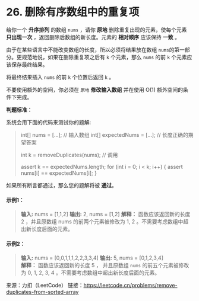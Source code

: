 # 26. 删除有序数组中的重复项  
给你一个 **升序排列** 的数组 ```nums``` ，请你 **原地** 删除重复出现的元素，使每个元素 **只出现一次** ，返回删除后数组的新长度。元素的 **相对顺序** 应该保持 **一致** 。

由于在某些语言中不能改变数组的长度，所以必须将结果放在数组 ```nums```的第一部分。更规范地说，如果在删除重复项之后有 ```k``` 个元素，那么 ```nums``` 的前 ```k``` 个元素应该保存最终结果。

将最终结果插入 ```nums``` 的前 ```k``` 个位置后返回 ```k``` 。

不要使用额外的空间，你必须在 ```原地``` **修改输入数组** 并在使用 O(1) 额外空间的条件下完成。

**判题标准：**

系统会用下面的代码来测试你的题解:
> int[] nums = [...]; // 输入数组
> int[] expectedNums = [...]; // 长度正确的期望答案
>   
> int k = removeDuplicates(nums); // 调用
>
> assert k == expectedNums.length;
>for (int i = 0; i < k; i++) {
>   assert nums[i] == expectedNums[i];
>}


如果所有断言都通过，那么您的题解将被 **通过**。

#### 示例1：
> **输入:**  nums = [1,1,2]
> **输出:**  2, nums = [1,2]
> **解释：** 函数应该返回新的长度 2 ，并且原数组 nums 的前两个元素被修改为 1, 2 。不需要考虑数组中超出新长度后面的元素。
#### 示例2：
> **输入:**  nums = [0,0,1,1,1,2,2,3,3,4]
> **输出:**  5, nums = [0,1,2,3,4]  
> **解释：** 函数应该返回新的长度 5 ， 并且原数组 ```nums``` 的前五个元素被修改为 0, 1, 2, 3, 4 。不需要考虑数组中超出新长度后面的元素。   

来源：力扣（LeetCode） 链接：https://leetcode.cn/problems/remove-duplicates-from-sorted-array
